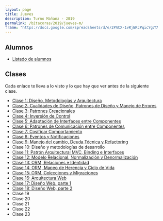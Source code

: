 ```yaml
---
layout: page
title: Jueves
description: Turno Mañana - 2019
permalink: /bitacoras/2019/jueves-m/
frame: "https://docs.google.com/spreadsheets/d/e/2PACX-1vRjEKcPqicYg7tVtVapxNsusp45lvi61CK8EdLEpTAmFG6UC4qPJPO2j4_838d_Jd3UN8gA_uo8Fhyz/pubhtml?gid=0&amp;single=true&amp;widget=true&amp;headers=false"
---
```

## Alumnos
- [Listado de alumnos](https://docs.google.com/spreadsheets/d/1vsBtAyVj0OwkxfSsnz_tOzM1Tt9FUCMxMMG9Flv4r9c)

## Clases
Cada enlace te lleva a lo visto y lo que hay que ver antes de la siguiente clase.

- [Clase 1: Diseño, Metodologías y Arquitectura]({{site.baseurl}}/bitacoras/2019/jueves-m/clase-1)
- [Clase 2: Cualidades de Diseño, Patrones de Diseño y Manejo de Errores]({{site.baseurl}}/bitacoras/2019/jueves-m/clase-2)
- [Clase 3: Patrones Creacionales]({{site.baseurl}}/bitacoras/2019/jueves-m/clase-3)
- [Clase 4: Inversión de Control]({{site.baseurl}}/bitacoras/2019/jueves-m/clase-4)
- [Clase 5: Adaptación de Interfaces entre Componentes]({{site.baseurl}}/bitacoras/2019/jueves-m/clase-5)
- [Clase 6: Patrones de Comunicación entre Componentes]({{site.baseurl}}/bitacoras/2019/jueves-m/clase-6)
- [Clase 7: Cosificar Comportamiento]({{site.baseurl}}/bitacoras/2019/jueves-m/clase-7)
- [Clase 8: Eventos y Notificaciones]({{site.baseurl}}/bitacoras/2019/jueves-m/clase-8)
- [Clase 9: Manejo del cambio, Deuda Técnica y Refactoring]({{site.baseurl}}/bitacoras/2019/jueves-m/clase-9)
- Clase 10: Diseño y metodologías de desarrollo
- [Clase 11: Patrón Arquitectural MVC, Binding e Interfaces]({{site.baseurl}}/bitacoras/2019/jueves-m/clase-11)
- [Clase 12: Modelo Relacional, Normalización y Denormalización]({{site.baseurl}}/bitacoras/2019/jueves-m/clase-12)
- [Clase 13: ORM, Relaciones e Identidad]({{site.baseurl}}/bitacoras/2019/jueves-m/clase-13)
- [Clase 14: ORM, Mapeo de Herencia y Ciclo de Vida]({{site.baseurl}}/bitacoras/2019/jueves-m/clase-14)
- [Clase 15: ORM, Colecciones y Migraciones]({{site.baseurl}}/bitacoras/2019/jueves-m/clase-15)
- [Clase 16: Arquitectura Web]({{site.baseurl}}/bitacoras/2019/jueves-m/clase-16)
- [Clase 17: Diseño Web, parte 1]({{site.baseurl}}/bitacoras/2019/jueves-m/clase-17)
- [Clase 18: Diseño Web, parte 2]({{site.baseurl}}/bitacoras/2019/jueves-m/clase-18)
- Clase 19
- Clase 20
- Clase 21
- Clase 22
- Clase 23
